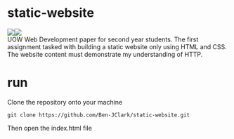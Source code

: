# static-website
<img src="https://img.shields.io/badge/HTML5-E34F26?style=for-the-badge&logo=html5&logoColor=white"/><img src="https://img.shields.io/badge/CSS3-1572B6?style=for-the-badge&logo=css3&logoColor=white"/><br>
UOW Web Development paper for second year students. The first assignment tasked with building a static website only using HTML and CSS. The website content must demonstrate my understanding of HTTP. 

# run
Clone the repository onto your machine
```
git clone https://github.com/Ben-JClark/static-website.git
```
Then open the index.html file
